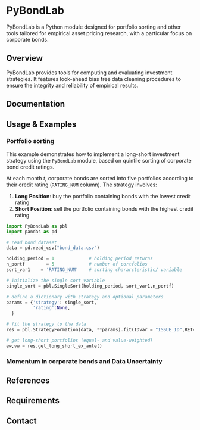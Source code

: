 # PyBondLab
PyBondLab is a Python module designed for portfolio sorting and other tools tailored for empirical asset pricing research, with a particular focus on corporate bonds. 

## Overview
PyBondLab provides tools for computing and evaluating investment strategies. It features look-ahead bias free data cleaning procedures to ensure the integrity and reliability of empirical results.

## Documentation




## Usage & Examples

### Portfolio sorting
This example demonstrates how to implement a long-short investment strategy using the `PyBondLab` module, based on quintile sorting of corporate bond credit ratings.

At each month $t$, corporate bonds are sorted into five portfolios according to their credit rating (`RATING_NUM` column). 
The strategy involves:

1. **Long Position**: buy the portfolio containing bonds with the lowest credit rating
2. **Short Position**: sell the portfolio containing bonds with the highest credit rating

```python
import PyBondLab as pbl
import pandas as pd

# read bond dataset
data = pd.read_csv("bond_data.csv")

holding_period = 1             # holding period returns
n_portf        = 5             # number of portfolios
sort_var1    = 'RATING_NUM'    # sorting chararcteristic/ variable

# Initialize the single sort variable
single_sort = pbl.SingleSort(holding_period, sort_var1,n_portf)

# define a dictionary with strategy and optional parameters
params = {'strategy': single_sort,
          'rating':None,
  }

# fit the strategy to the data
res = pbl.StrategyFormation(data, **params).fit(IDvar = "ISSUE_ID",RETvar = "RET_L5M")

# get long-short portfolios (equal- and value-weighted)
ew,vw = res.get_long_short_ex_ante()


```
### Momentum in corporate bonds and Data Uncertainty

## References


## Requirements

## Contact
